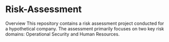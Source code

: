# Risk-Assessment
Overview
This repository contains a risk assessment project conducted for a hypothetical company. The assessment primarily focuses on two key risk domains: Operational Security and Human Resources.
